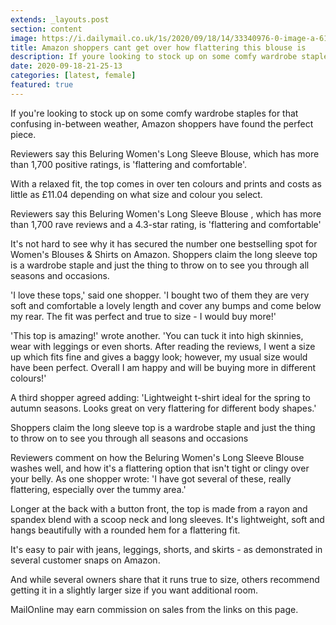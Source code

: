 ```yaml
---
extends: _layouts.post
section: content
image: https://i.dailymail.co.uk/1s/2020/09/18/14/33340976-0-image-a-61_1600434431668.jpg 
title: Amazon shoppers cant get over how flattering this blouse is 
description: If youre looking to stock up on some comfy wardrobe staples for that confusing in-between weather - Amazon shoppers have found the perfect piece. 
date: 2020-09-18-21-25-13 
categories: [latest, female] 
featured: true 
--- 
```

If you're looking to stock up on some comfy wardrobe staples for that confusing in-between weather, Amazon shoppers have found the perfect piece.

Reviewers say this Beluring Women's Long Sleeve Blouse, which has more than 1,700 positive ratings, is 'flattering and comfortable'. 

With a relaxed fit, the top comes in over ten colours and prints and costs as little as £11.04 depending on what size and colour you select.

Reviewers say this Beluring Women's Long Sleeve Blouse , which has more than 1,700 rave reviews and a 4.3-star rating, is 'flattering and comfortable'

It's not hard to see why it has secured the number one bestselling spot for Women's Blouses & Shirts on Amazon. Shoppers claim the long sleeve top is a wardrobe staple and just the thing to throw on to see you through all seasons and occasions.

'I love these tops,' said one shopper. 'I bought two of them they are very soft and comfortable a lovely length and cover any bumps and come below my rear. The fit was perfect and true to size - I would buy more!'

'This top is amazing!' wrote another. 'You can tuck it into high skinnies, wear with leggings or even shorts. After reading the reviews, I went a size up which fits fine and gives a baggy look; however, my usual size would have been perfect. Overall I am happy and will be buying more in different colours!'

A third shopper agreed adding: 'Lightweight t-shirt ideal for the spring to autumn seasons. Looks great on very flattering for different body shapes.'

Shoppers claim the long sleeve top is a wardrobe staple and just the thing to throw on to see you through all seasons and occasions

Reviewers comment on how the Beluring Women's Long Sleeve Blouse washes well, and how it's a flattering option that isn't tight or clingy over your belly. As one shopper wrote: 'I have got several of these, really flattering, especially over the tummy area.'

Longer at the back with a button front, the top is made from a rayon and spandex blend with a scoop neck and long sleeves. It's lightweight, soft and hangs beautifully with a rounded hem for a flattering fit.

It's easy to pair with jeans, leggings, shorts, and skirts - as demonstrated in several customer snaps on Amazon.

And while several owners share that it runs true to size, others recommend getting it in a slightly larger size if you want additional room.

MailOnline may earn commission on sales from the links on this page. 

